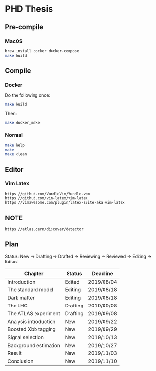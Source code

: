 # PHD Thesis

## Pre-compile
### MacOS
```bash
brew install docker docker-compose
make build
```

## Compile

### Docker
Do the following once:  
```bash
make build
```

Then:  
```bash
make docker_make
```

### Normal
```bash
make help
make
make clean
```

## Editor

### Vim Latex

```bash
https://github.com/VundleVim/Vundle.vim
https://github.com/vim-latex/vim-latex
https://vimawesome.com/plugin/latex-suite-aka-vim-latex
```

## NOTE
```bash
https://atlas.cern/discover/detector
```

## Plan
Status: New -> Drafting -> Drafted -> Reviewing -> Reviewed -> Editing -> Edited  


| Chapter               | Status    | Deadline   |
|-----------------------|-----------|------------|
| Introduction          | Edited    | 2019/08/04 |
| The standard model    | Editing   | 2019/08/18 |
| Dark matter           | Editing   | 2019/08/18 |
| The LHC               | Drafting  | 2019/09/08 |
| The ATLAS experiment  | Drafting  | 2019/09/08 |
| Analysis introduction | New       | 2019/09/22 |
| Boosted Xbb tagging   | New       | 2019/09/29 |
| Signal selection      | New       | 2019/10/13 |
| Background estimation | New       | 2019/10/27 |
| Result                | New       | 2019/11/03 |
| Conclusion            | New       | 2019/11/10 |

